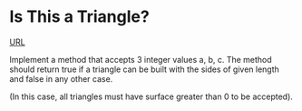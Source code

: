 # Is This a Triangle?

[URL](https://www.codewars.com/kata/56606694ec01347ce800001b)

Implement a method that accepts 3 integer values a, b, c. The method should return true if a triangle can be built with the sides of given length and false in any other case.

(In this case, all triangles must have surface greater than 0 to be accepted).